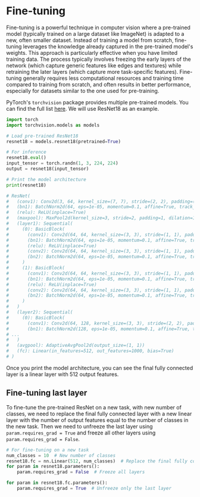 
# Fine-tuning


Fine-tuning is a powerful technique in computer vision where a pre-trained model (typically trained on a large dataset like ImageNet) is adapted to a new, often smaller dataset. Instead of training a model from scratch, fine-tuning leverages the knowledge already captured in the pre-trained model's weights. This approach is particularly effective when you have limited training data. The process typically involves freezing the early layers of the network (which capture generic features like edges and textures) while retraining the later layers (which capture more task-specific features). Fine-tuning generally requires less computational resources and training time compared to training from scratch, and often results in better performance, especially for datasets similar to the one used for pre-training.


PyTorch's `torchvision` package  provides multiple pre-trained models. You can find the full list [here](https://pytorch.org/vision/main/models.html). We will use ResNet18 as an example.

```python
import torch
import torchvision.models as models

# Load pre-trained ResNet18
resnet18 = models.resnet18(pretrained=True)

# For inference
resnet18.eval()
input_tensor = torch.randn(1, 3, 224, 224)
output = resnet18(input_tensor)

# Print the model architecture
print(resnet18)

# ResNet(
#   (conv1): Conv2d(3, 64, kernel_size=(7, 7), stride=(2, 2), padding=(3, 3), bias=False)
#   (bn1): BatchNorm2d(64, eps=1e-05, momentum=0.1, affine=True, track_running_stats=True)
#   (relu): ReLU(inplace=True)
#   (maxpool): MaxPool2d(kernel_size=3, stride=2, padding=1, dilation=1, ceil_mode=False)
#   (layer1): Sequential(
#     (0): BasicBlock(
#       (conv1): Conv2d(64, 64, kernel_size=(3, 3), stride=(1, 1), padding=(1, 1), bias=False)
#       (bn1): BatchNorm2d(64, eps=1e-05, momentum=0.1, affine=True, track_running_stats=True)
#       (relu): ReLU(inplace=True)
#       (conv2): Conv2d(64, 64, kernel_size=(3, 3), stride=(1, 1), padding=(1, 1), bias=False)
#       (bn2): BatchNorm2d(64, eps=1e-05, momentum=0.1, affine=True, track_running_stats=True)
#     )
#     (1): BasicBlock(
#       (conv1): Conv2d(64, 64, kernel_size=(3, 3), stride=(1, 1), padding=(1, 1), bias=False)
#       (bn1): BatchNorm2d(64, eps=1e-05, momentum=0.1, affine=True, track_running_stats=True)
#       (relu): ReLU(inplace=True)
#       (conv2): Conv2d(64, 64, kernel_size=(3, 3), stride=(1, 1), padding=(1, 1), bias=False)
#       (bn2): BatchNorm2d(64, eps=1e-05, momentum=0.1, affine=True, track_running_stats=True)
#     )
#   )
#   (layer2): Sequential(
#     (0): BasicBlock(
#       (conv1): Conv2d(64, 128, kernel_size=(3, 3), stride=(2, 2), padding=(1, 1), bias=False)
#       (bn1): BatchNorm2d(128, eps=1e-05, momentum=0.1, affine=True, track_running_stats=True)
# ...
#   )
#   (avgpool): AdaptiveAvgPool2d(output_size=(1, 1))
#   (fc): Linear(in_features=512, out_features=1000, bias=True)
# )
```

Once you print the model architecture, you can see the final fully connected layer is a linear layer with 512 output features. 


## Fine-tuning last layer

To fine-tune the pre-trained ResNet on a new task, with new number of classes, we need to replace the final fully connected layer with a new linear layer with the number of output features equal to the number of classes in the new task. Then we need to unfreeze the last layer using `param.requires_grad = True` and freeze all other layers using `param.requires_grad = False`.
    
```python
# For fine-tuning on a new task
num_classes = 10  # New number of classes
resnet18.fc = nn.Linear(512, num_classes)  # Replace the final fully connected layer
for param in resnet18.parameters():
    param.requires_grad = False  # Freeze all layers

for param in resnet18.fc.parameters():
    param.requires_grad = True  # Unfreeze only the last layer
```